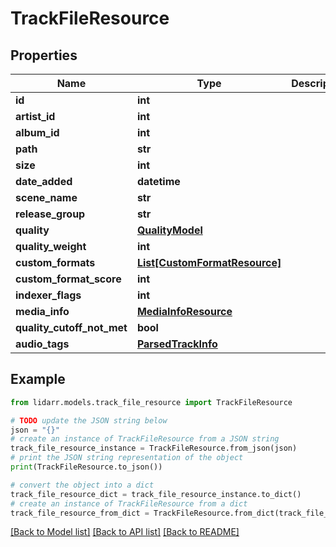 # TrackFileResource


## Properties

Name | Type | Description | Notes
------------ | ------------- | ------------- | -------------
**id** | **int** |  | [optional] 
**artist_id** | **int** |  | [optional] 
**album_id** | **int** |  | [optional] 
**path** | **str** |  | [optional] 
**size** | **int** |  | [optional] 
**date_added** | **datetime** |  | [optional] 
**scene_name** | **str** |  | [optional] 
**release_group** | **str** |  | [optional] 
**quality** | [**QualityModel**](QualityModel.md) |  | [optional] 
**quality_weight** | **int** |  | [optional] 
**custom_formats** | [**List[CustomFormatResource]**](CustomFormatResource.md) |  | [optional] 
**custom_format_score** | **int** |  | [optional] 
**indexer_flags** | **int** |  | [optional] 
**media_info** | [**MediaInfoResource**](MediaInfoResource.md) |  | [optional] 
**quality_cutoff_not_met** | **bool** |  | [optional] 
**audio_tags** | [**ParsedTrackInfo**](ParsedTrackInfo.md) |  | [optional] 

## Example

```python
from lidarr.models.track_file_resource import TrackFileResource

# TODO update the JSON string below
json = "{}"
# create an instance of TrackFileResource from a JSON string
track_file_resource_instance = TrackFileResource.from_json(json)
# print the JSON string representation of the object
print(TrackFileResource.to_json())

# convert the object into a dict
track_file_resource_dict = track_file_resource_instance.to_dict()
# create an instance of TrackFileResource from a dict
track_file_resource_from_dict = TrackFileResource.from_dict(track_file_resource_dict)
```
[[Back to Model list]](../README.md#documentation-for-models) [[Back to API list]](../README.md#documentation-for-api-endpoints) [[Back to README]](../README.md)


